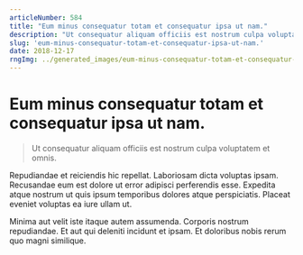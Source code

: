 ```yaml
---
articleNumber: 584
title: "Eum minus consequatur totam et consequatur ipsa ut nam."
description: "Ut consequatur aliquam officiis est nostrum culpa voluptatem et omnis."
slug: 'eum-minus-consequatur-totam-et-consequatur-ipsa-ut-nam.'
date: 2018-12-17
rngImg: ../generated_images/eum-minus-consequatur-totam-et-consequatur-ipsa-ut-nam..jpg
---
```


# Eum minus consequatur totam et consequatur ipsa ut nam.

> Ut consequatur aliquam officiis est nostrum culpa voluptatem et omnis.

Repudiandae et reiciendis hic repellat. Laboriosam dicta voluptas ipsam. Recusandae eum est dolore ut error adipisci perferendis esse. Expedita atque nostrum ut quis ipsum temporibus dolores atque perspiciatis. Placeat eveniet voluptas ea iure ullam ut.
 Minima aut velit iste itaque autem assumenda. Corporis nostrum repudiandae. Et aut qui deleniti incidunt et ipsam. Et doloribus nobis rerum quo magni similique.
